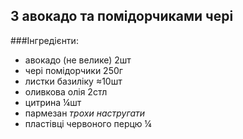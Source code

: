 З авокадо та помідорчиками чері
-------------------------------

###Інгредієнти:

- авокадо (не велике) 2шт
- чері помідорчики 250г
- листки базиліку ≈10шт
- оливкова олія 2стл
- цитрина ¼шт
- пармезан _трохи настругати_
- пластівці червоного перцю ¼
